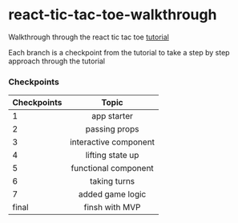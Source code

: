 # react-tic-tac-toe-walkthrough

Walkthrough through the react tic tac toe [tutorial](https://reactjs.org/tutorial/tutorial.html#before-we-start)

Each branch is a checkpoint from the tutorial to take a step by step approach through the tutorial

### Checkpoints

| Checkpoints   | Topic                 |
| ------------- |:---------------------:| 
| 1             | app starter           |
| 2             | passing props         |
| 3             | interactive component |
| 4             | lifting state up      |  
| 5             | functional component  |  
| 6             | taking turns          |  
| 7             | added game logic      |  
| final         | finsh with MVP        |  
